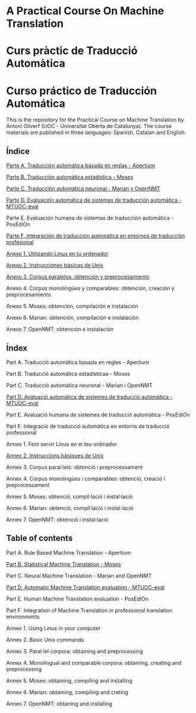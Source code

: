 # A Practical Course On Machine Translation
# Curs pràctic de Traducció Automàtica
# Curso práctico de Traducción Automática

This is the repository for the Practical Course on Machine Translation by Antoni Oliverf (UOC - Universitat Oberta de Catalunya). The course materials are published in three languages: Spanish, Catalan and English.

## Índice

[Parte A. Traducción automática basada en reglas - Apertium](https://github.com/aoliverg/a_practical_course_on_machine_translation/wiki/Part-A.-Traducci%C3%B3-autom%C3%A0tica-basada-en-regles---Apertium)

[Parte B. Traducción automática estadística - Moses](https://github.com/aoliverg/a_practical_course_on_machine_translation/wiki/Parte-B.-Traducci%C3%B3n-autom%C3%A1tica-estad%C3%ADstica---Moses)

[Parte C. Traducción automática neuronal - Marian y OpenNMT](https://github.com/aoliverg/a_practical_course_on_machine_translation/wiki/Parte-C.-Traducci%C3%B3n-autom%C3%A1tica-neuronal---Marian-y-OpenNMT)

[Parte D. Evaluación automática de sistemas de traducción automática - MTUOC-eval](https://github.com/aoliverg/a_practical_course_on_machine_translation/wiki/Parte-D.-Evaluaci%C3%B3n-autom%C3%A1tica-de-sistemas-de-traducci%C3%B3n-autom%C3%A1tica---MTUOC-eval)

Parte E. Evaluación humana de sistemas de traducción automática - PosEdiOn

[Parte F. Integración de traducción automática en entornos de traducción profesional](https://github.com/aoliverg/a_practical_course_on_machine_translation/wiki/F.-Integraci%C3%B3n-de-traducci%C3%B3n-autom%C3%A1tica-con-MTUOC-en-entornos-de-traducci%C3%B3n-profesional)

[Anexo 1. Utilizando Linux en tu ordenador](https://github.com/aoliverg/a_practical_course_on_machine_translation/wiki/Anexo-1.-Utilizando-Linux-en-tu-ordenador)

[Anexo 2. Instrucciones básicas de Unix](https://github.com/aoliverg/a_practical_course_on_machine_translation/wiki/Annex-2.-Instruccions-b%C3%A0siques-de-Unix)

[Anexo 3. Corpus paralelos: obtención y preprocesamiento](https://github.com/aoliverg/a_practical_course_on_machine_translation/wiki/Anexo-3.-Corpus-paralelos:-obtenci%C3%B3n-y-preprocesamiento)

Anexo 4. Corpus monolingües y comparables: obtención, creación y preprocesamiento

Anexo 5. Moses: obtención, compilación e instalación

Anexo 6. Marian: obtención, compilación e instalación

Anexo 7. OpenNMT: obtención e instalación

## Índex

Part A. Traducció automàtica basada en regles - Apertium

Part B. Traducció automàtica estadísticaa - Moses

Part C. Traducció automàtica neuronal - Marian i OpenNMT

[Part D. Avaluació automàtica de sistemes de traducció automàtica - MTUOC-eval](https://github.com/aoliverg/a_practical_course_on_machine_translation/wiki/Part-D.-Avaluaci%C3%B3-autom%C3%A0tica-de-sistemes-de-traducci%C3%B3-autom%C3%A0tica---MTUOC-eval)

Part E. Avaluació humana de sistemes de traducció automàtica - PosEdiOn

Part F. Integració de traducció automàtica en entorns de traducció professional

Annex 1. Fent servir Linux en el teu ordinador

[Annex 2. Instruccions bàsiques de Unix](https://github.com/aoliverg/a_practical_course_on_machine_translation/wiki/Anexo-2.-Instrucciones-b%C3%A1sicas-de-Unix)

Annex 3. Corpus paral·lels: obtenció i preprocessament

Annex 4. Corpus monolingües i comparables: obtenció, creació i preprocessament

Annex 5. Moses: obtenció, compil·lació i instal·lació

Annex 6. Marian: obtenció, compil·lació i instal·lació

Annex 7. OpenNMT: obtenció i instal·lació


## Table of contents

Part A. Rule Based Machine Translation - Apertium

[Part B. Statistical Machine Translation - Moses](https://github.com/aoliverg/a_practical_course_on_machine_translation/wiki/Part-B.-Statistical-Machine-Translation---Moses)

Part C. Neural Machine Translation - Marian and OpenNMT

[Part D. Automatic Machine Translation evaluation - MTUOC-eval](https://github.com/aoliverg/a_practical_course_on_machine_translation/wiki/Part-D.-Automatic-Machine-Translation-evaluation---MTUOC-eval)

Part E. Human Machine Translation evaluation - PosEdiOn

Part F. Integration of Machine Translation in professional translation environments

Annex 1. Using Linux in your computer

Annex 2. Basic Unix commands

Annex 3. Paral·lel corpora: obtaining and preprocessing

Annex 4. Monolingual and comparable corpora: obtaining, creating and preprocessing

Annex 5. Moses: obtaining, compiling and installing

Annex 6. Marian: obtaining, compiling and creting

Annex 7. OpenNMT: obtaning and installing








